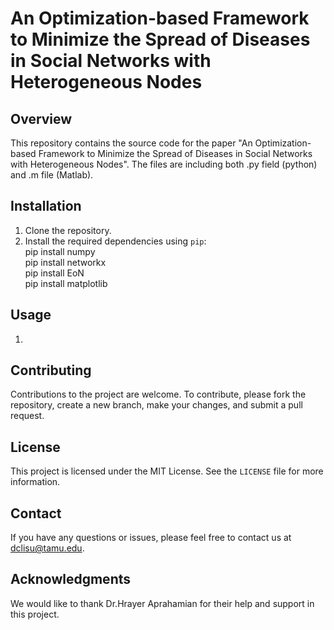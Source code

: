 # An Optimization-based Framework to Minimize the Spread of Diseases in Social Networks with Heterogeneous Nodes

## Overview
This repository contains the source code for the paper "An Optimization-based Framework to Minimize the Spread of Diseases in Social Networks with Heterogeneous Nodes". 
The files are including both .py field (python) and .m file (Matlab). 

## Installation
1. Clone the repository.
2. Install the required dependencies using `pip`:\
pip install numpy\
pip install networkx\
pip install EoN\
pip install matplotlib

## Usage
1.

## Contributing
Contributions to the project are welcome. To contribute, please fork the repository, create a new branch, make your changes, and submit a pull request.

## License
This project is licensed under the MIT License. See the `LICENSE` file for more information.

## Contact
If you have any questions or issues, please feel free to contact us at dclisu@tamu.edu.

## Acknowledgments
We would like to thank Dr.Hrayer Aprahamian for their help and support in this project.
